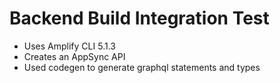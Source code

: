 # Backend Build Integration Test 

- Uses Amplify CLI 5.1.3
- Creates an AppSync API
- Used codegen to generate graphql statements and types